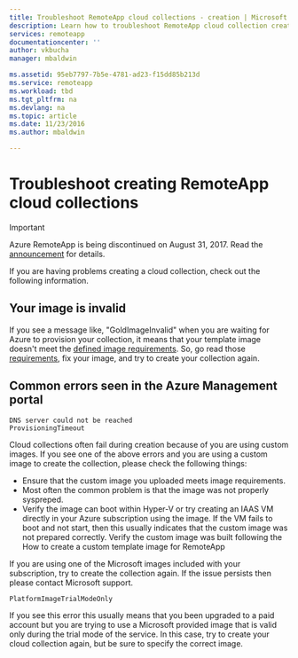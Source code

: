 ```yaml
---
title: Troubleshoot RemoteApp cloud collections - creation | Microsoft Docs
description: Learn how to troubleshoot RemoteApp cloud collection creation failures
services: remoteapp
documentationcenter: ''
author: vkbucha
manager: mbaldwin

ms.assetid: 95eb7797-7b5e-4781-ad23-f15dd85b213d
ms.service: remoteapp
ms.workload: tbd
ms.tgt_pltfrm: na
ms.devlang: na
ms.topic: article
ms.date: 11/23/2016
ms.author: mbaldwin

---
```

# Troubleshoot creating RemoteApp cloud collections
> [!IMPORTANT]
> Azure RemoteApp is being discontinued on August 31, 2017. Read the [announcement](https://go.microsoft.com/fwlink/?linkid=821148) for details.
> 
> 

If you are having problems creating a cloud collection, check out the following information.

## Your image is invalid
If you see a message like, "GoldImageInvalid" when you are waiting for Azure to provision your collection, it means that your template image doesn't meet the [defined image requirements](remoteapp-imagereqs.md). So, go read those [requirements](remoteapp-imagereqs.md), fix your image, and try to create your collection again.

## Common errors seen in the Azure Management portal
    DNS server could not be reached
    ProvisioningTimeout

Cloud collections often fail during creation because of you are using custom images.  If you see one of the above errors and you are using a custom image to create the collection, please check the following things:

* Ensure that the custom image you uploaded meets image requirements.
* Most often the common problem is that the image was not properly syspreped.  
* Verify the image can boot within Hyper-V or try creating an IAAS VM directly in your Azure subscription using the image. If the VM fails to boot and not start, then this usually indicates that the custom image was not prepared correctly.  Verify the custom image was built following the How to create a custom template image for RemoteApp

If you are using one of the Microsoft images included with your subscription, try to create the collection again. If the issue persists then please contact Microsoft support.

    PlatformImageTrialModeOnly

If you see this error this usually means that you been upgraded to a paid account but you are trying to use a Microsoft provided image that is valid only during the trial mode of the service. In this case, try to create your cloud collection again, but be sure to specify the correct image.

